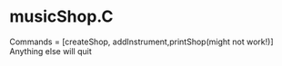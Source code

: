 # musicShop.C
Commands = [createShop, addInstrument,printShop(might not work!)]
Anything else will quit 
